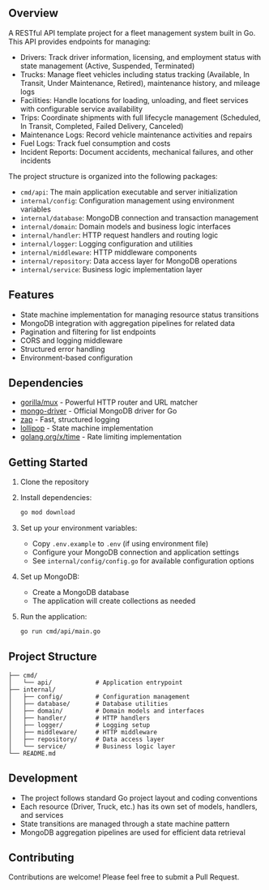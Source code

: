 ## Overview

A RESTful API template project for a fleet management system built in Go. This API provides endpoints for managing:

- Drivers: Track driver information, licensing, and employment status with state management (Active, Suspended, Terminated)
- Trucks: Manage fleet vehicles including status tracking (Available, In Transit, Under Maintenance, Retired), maintenance history, and mileage logs
- Facilities: Handle locations for loading, unloading, and fleet services with configurable service availability
- Trips: Coordinate shipments with full lifecycle management (Scheduled, In Transit, Completed, Failed Delivery, Canceled)
- Maintenance Logs: Record vehicle maintenance activities and repairs
- Fuel Logs: Track fuel consumption and costs
- Incident Reports: Document accidents, mechanical failures, and other incidents

The project structure is organized into the following packages:

- `cmd/api`: The main application executable and server initialization
- `internal/config`: Configuration management using environment variables
- `internal/database`: MongoDB connection and transaction management
- `internal/domain`: Domain models and business logic interfaces
- `internal/handler`: HTTP request handlers and routing logic
- `internal/logger`: Logging configuration and utilities
- `internal/middleware`: HTTP middleware components
- `internal/repository`: Data access layer for MongoDB operations
- `internal/service`: Business logic implementation layer

## Features

- State machine implementation for managing resource status transitions
- MongoDB integration with aggregation pipelines for related data
- Pagination and filtering for list endpoints
- CORS and logging middleware
- Structured error handling
- Environment-based configuration

## Dependencies

* [gorilla/mux](https://github.com/gorilla/mux) - Powerful HTTP router and URL matcher
* [mongo-driver](https://github.com/mongodb/mongo-go-driver) - Official MongoDB driver for Go
* [zap](https://github.com/uber-go/zap) - Fast, structured logging
* [lollipop](https://github.com/jwald3/lollipop) - State machine implementation
* [golang.org/x/time](https://golang.org/x/time) - Rate limiting implementation

## Getting Started

1. Clone the repository
2. Install dependencies:
   ```bash
   go mod download
   ```
3. Set up your environment variables:
   - Copy `.env.example` to `.env` (if using environment file)
   - Configure your MongoDB connection and application settings
   - See `internal/config/config.go` for available configuration options

4. Set up MongoDB:
   - Create a MongoDB database
   - The application will create collections as needed

5. Run the application:
   ```bash
   go run cmd/api/main.go
   ```

## Project Structure
```
├── cmd/
│   └── api/            # Application entrypoint
├── internal/
│   ├── config/         # Configuration management
│   ├── database/       # Database utilities
│   ├── domain/         # Domain models and interfaces
│   ├── handler/        # HTTP handlers
│   ├── logger/         # Logging setup
│   ├── middleware/     # HTTP middleware
│   ├── repository/     # Data access layer
│   └── service/        # Business logic layer
└── README.md
```

## Development

- The project follows standard Go project layout and coding conventions
- Each resource (Driver, Truck, etc.) has its own set of models, handlers, and services
- State transitions are managed through a state machine pattern
- MongoDB aggregation pipelines are used for efficient data retrieval

## Contributing

Contributions are welcome! Please feel free to submit a Pull Request.